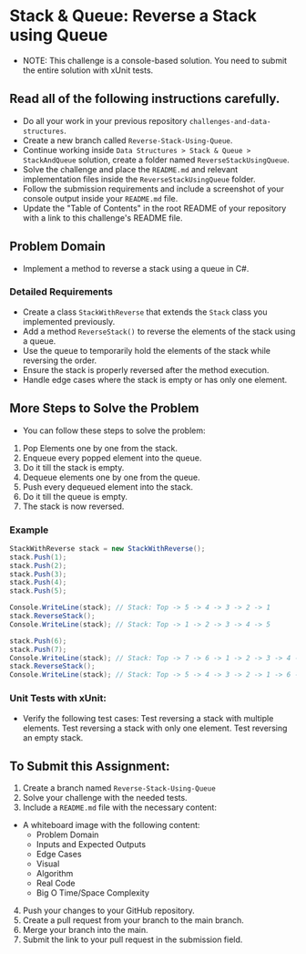 
# Stack & Queue: Reverse a Stack using Queue
- NOTE: This challenge is a console-based solution. You need to submit the entire solution with xUnit tests.

## Read all of the following instructions carefully.
- Do all your work in your previous repository `challenges-and-data-structures`.
- Create a new branch called `Reverse-Stack-Using-Queue`.
- Continue working inside `Data Structures > Stack & Queue > StackAndQueue` solution, create a folder named `ReverseStackUsingQueue`.
- Solve the challenge and place the `README.md` and relevant implementation files inside the `ReverseStackUsingQueue` folder.
- Follow the submission requirements and include a screenshot of your console output inside your `README.md` file.
- Update the "Table of Contents" in the root README of your repository with a link to this challenge's README file.

## Problem Domain
- Implement a method to reverse a stack using a queue in C#.

### Detailed Requirements
- Create a class `StackWithReverse` that extends the `Stack` class you implemented previously.
- Add a method `ReverseStack()` to reverse the elements of the stack using a queue.
- Use the queue to temporarily hold the elements of the stack while reversing the order.
- Ensure the stack is properly reversed after the method execution.
- Handle edge cases where the stack is empty or has only one element.

## More Steps to Solve the Problem
- You can follow these steps to solve the problem:
1) Pop Elements one by one from the stack.
2) Enqueue every popped element into the queue.
3) Do it till the stack is empty.
4) Dequeue elements one by one from the queue.
5) Push every dequeued element into the stack.
6) Do it till the queue is empty.
7) The stack is now reversed.

### Example
```csharp
StackWithReverse stack = new StackWithReverse();
stack.Push(1);
stack.Push(2);
stack.Push(3);
stack.Push(4);
stack.Push(5);

Console.WriteLine(stack); // Stack: Top -> 5 -> 4 -> 3 -> 2 -> 1
stack.ReverseStack();
Console.WriteLine(stack); // Stack: Top -> 1 -> 2 -> 3 -> 4 -> 5

stack.Push(6);
stack.Push(7);
Console.WriteLine(stack); // Stack: Top -> 7 -> 6 -> 1 -> 2 -> 3 -> 4 -> 5
stack.ReverseStack();
Console.WriteLine(stack); // Stack: Top -> 5 -> 4 -> 3 -> 2 -> 1 -> 6 -> 7
```

### Unit Tests with xUnit:
- Verify the following test cases:
  Test reversing a stack with multiple elements.
  Test reversing a stack with only one element.
  Test reversing an empty stack.

## To Submit this Assignment:
1. Create a branch named `Reverse-Stack-Using-Queue`
2. Solve your challenge with the needed tests.
3. Include a `README.md` file with the necessary content:
- A whiteboard image with the following content:
   - Problem Domain
   - Inputs and Expected Outputs
   - Edge Cases
   - Visual
   - Algorithm
   - Real Code
   - Big O Time/Space Complexity
4. Push your changes to your GitHub repository.
5. Create a pull request from your branch to the main branch.
6. Merge your branch into the main.
7. Submit the link to your pull request in the submission field.